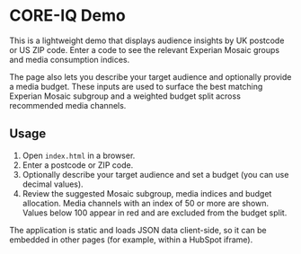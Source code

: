 # CORE-IQ Demo

This is a lightweight demo that displays audience insights by UK postcode or US ZIP code. Enter a code to see the relevant Experian Mosaic groups and media consumption indices.

The page also lets you describe your target audience and optionally provide a media budget. These inputs are used to surface the best matching Experian Mosaic subgroup and a weighted budget split across recommended media channels.

## Usage
1. Open `index.html` in a browser.
2. Enter a postcode or ZIP code.
3. Optionally describe your target audience and set a budget (you can use decimal values).
4. Review the suggested Mosaic subgroup, media indices and budget allocation. Media channels with an index of 50 or more are shown. Values below 100 appear in red and are excluded from the budget split.

The application is static and loads JSON data client-side, so it can be embedded in other pages (for example, within a HubSpot iframe).
